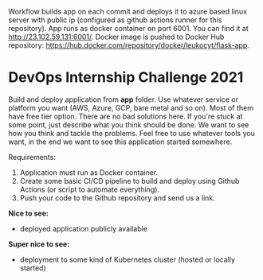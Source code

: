 Workflow builds app on each commit and deploys it to azure based linux server with public ip (configured as github actions runner for this repository). App runs as docker container on port 6001. You can find it at http://23.102.59.131:6001/. Docker image is pushed to Docker Hub repository: https://hub.docker.com/repository/docker/leukocyt/flask-app.
# DevOps Internship Challenge 2021

Build and deploy application from **app** folder. Use whatever service or platform you want (AWS, Azure, GCP, bare metal and so on). Most of them have free tier option.
There are no bad solutions here. If you're stuck at some point, just describe what you think should be done. We want to see how you think and tackle the problems. Feel free to use whatever tools you want, in the end we want to see this application started somewhere.

Requirements:

1. Application must run as Docker container.
2. Create some basic CI/CD pipeline to build and deploy using Github Actions (or script to automate everything).
3. Push your code to the Github repository and send us a link.

**Nice to see:**
- deployed application publicly available

**Super nice to see:**
- deployment to some kind of Kubernetes cluster (hosted or locally started)